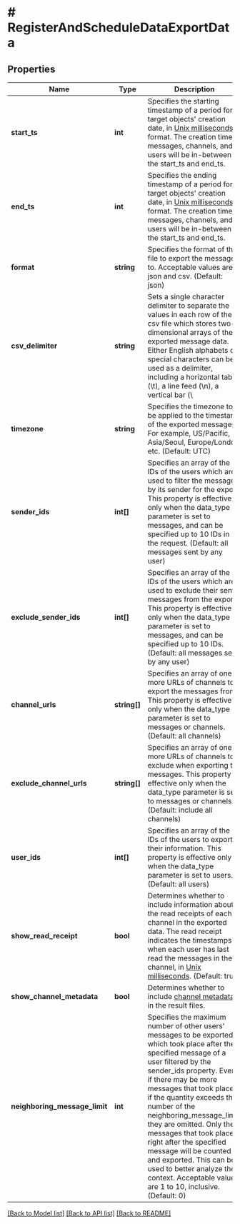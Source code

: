 # # RegisterAndScheduleDataExportData

## Properties

Name | Type | Description | Notes
------------ | ------------- | ------------- | -------------
**start_ts** | **int** | Specifies the starting timestamp of a period for target objects&#39; creation date, in [Unix milliseconds](/docs/chat/v3/platform-api/guides/miscellaneous#2-timestamps) format. The creation time of messages, channels, and users will be in-between the start_ts and end_ts. |
**end_ts** | **int** | Specifies the ending timestamp of a period for target objects&#39; creation date, in [Unix milliseconds](/docs/chat/v3/platform-api/guides/miscellaneous#2-timestamps) format. The creation time of messages, channels, and users will be in-between the start_ts and end_ts. |
**format** | **string** | Specifies the format of the file to export the messages to. Acceptable values are json and csv. (Default: json) | [optional]
**csv_delimiter** | **string** | Sets a single character delimiter to separate the values in each row of the csv file which stores two-dimensional arrays of the exported message data. Either English alphabets or special characters can be used as a delimiter, including a horizontal tab (\\t), a line feed (\\n), a vertical bar (\\ | [optional]
**timezone** | **string** | Specifies the timezone to be applied to the timestamp of the exported messages. For example, US/Pacific, Asia/Seoul, Europe/London, etc. (Default: UTC) | [optional]
**sender_ids** | **int[]** | Specifies an array of the IDs of the users which are used to filter the messages by its sender for the export. This property is effective only when the data_type parameter is set to messages, and can be specified up to 10 IDs in the request. (Default: all messages sent by any user) | [optional]
**exclude_sender_ids** | **int[]** | Specifies an array of the IDs of the users which are used to exclude their sent messages from the export. This property is effective only when the data_type parameter is set to messages, and can be specified up to 10 IDs. (Default: all messages sent by any user) | [optional]
**channel_urls** | **string[]** | Specifies an array of one or more URLs of channels to export the messages from. This property is effective only when the data_type parameter is set to messages or channels. (Default: all channels) | [optional]
**exclude_channel_urls** | **string[]** | Specifies an array of one or more URLs of channels to exclude when exporting the messages. This property is effective only when the data_type parameter is set to messages or channels. (Default: include all channels) | [optional]
**user_ids** | **int[]** | Specifies an array of the IDs of the users to export their information. This property is effective only when the data_type parameter is set to users. (Default: all users) | [optional]
**show_read_receipt** | **bool** | Determines whether to include information about the read receipts of each channel in the exported data. The read receipt indicates the timestamps of when each user has last read the messages in the channel, in [Unix milliseconds](/docs/chat/v3/platform-api/guides/miscellaneous#2-timestamps). (Default: true) | [optional]
**show_channel_metadata** | **bool** | Determines whether to include [channel metadata](/docs/chat/v3/platform-api/guides/user-and-channel-metadata#2-view-a-channel-metadata) in the result files. | [optional]
**neighboring_message_limit** | **int** | Specifies the maximum number of other users&#39; messages to be exported, which took place after the specified message of a user filtered by the sender_ids property. Even if there may be more messages that took place, if the quantity exceeds the number of the neighboring_message_limit, they are omitted. Only the messages that took place right after the specified message will be counted and exported. This can be used to better analyze the context. Acceptable values are 1 to 10, inclusive. (Default: 0) | [optional]

[[Back to Model list]](../../README.md#models) [[Back to API list]](../../README.md#endpoints) [[Back to README]](../../README.md)

